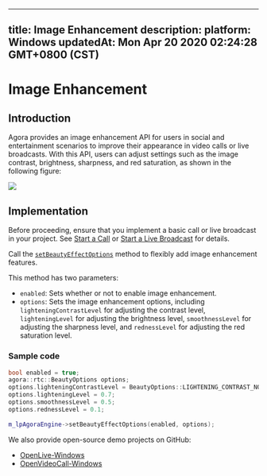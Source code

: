 
---
title: Image Enhancement
description: 
platform: Windows
updatedAt: Mon Apr 20 2020 02:24:28 GMT+0800 (CST)
---
# Image Enhancement
## Introduction

Agora provides an image enhancement API for users in social and entertainment scenarios to improve their appearance in video calls or live broadcasts. With this API, users can adjust settings such as the image contrast, brightness, sharpness, and red saturation, as shown in the following figure:

![](https://web-cdn.agora.io/docs-files/1553753660177)

## Implementation

Before proceeding, ensure that you implement a basic call or live broadcast in your project. See [Start a Call](../../en/Video/start_call_windows.md) or [Start a Live Broadcast](../../en/Video/start_live_windows.md) for details.

Call the [`setBeautyEffectOptions`](https://docs.agora.io/en/Video/API%20Reference/cpp/classagora_1_1rtc_1_1_i_rtc_engine.html#a5899cc462e5250028c9afada4df98d48) method to flexibly add image enhancement features.

This method has two parameters: 

- `enabled`: Sets whether or not to enable image enhancement.
- `options`: Sets the image enhancement options, including `lighteningContrastLevel` for adjusting the contrast level, `lighteningLevel` for adjusting the brightness level, `smoothnessLevel` for adjusting the sharpness level, and `rednessLevel` for adjusting the red saturation level.

### Sample code

```c++
bool enabled = true;
agora::rtc::BeautyOptions options;
options.lighteningContrastLevel = BeautyOptions::LIGHTENING_CONTRAST_NORMAL;
options.lighteningLevel = 0.7;
options.smoothnessLevel = 0.5;
options.rednessLevel = 0.1;
  
m_lpAgoraEngine->setBeautyEffectOptions(enabled, options);
```

We also provide open-source demo projects on GitHub: 
- [OpenLive-Windows](https://github.com/AgoraIO/Basic-Video-Broadcasting/tree/master/OpenLive-Windows) 
- [OpenVideoCall-Windows](https://github.com/AgoraIO/Basic-Video-Call/tree/dev/3.0.0/Group-Video/OpenVideoCall-Windows)
